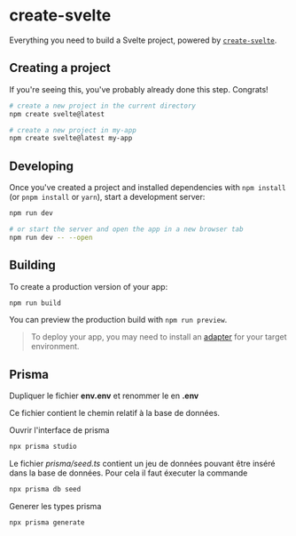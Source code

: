 # create-svelte

Everything you need to build a Svelte project, powered by [`create-svelte`](https://github.com/sveltejs/kit/tree/master/packages/create-svelte).

## Creating a project

If you're seeing this, you've probably already done this step. Congrats!

```bash
# create a new project in the current directory
npm create svelte@latest

# create a new project in my-app
npm create svelte@latest my-app
```

## Developing

Once you've created a project and installed dependencies with `npm install` (or `pnpm install` or `yarn`), start a development server:

```bash
npm run dev

# or start the server and open the app in a new browser tab
npm run dev -- --open
```

## Building

To create a production version of your app:

```bash
npm run build
```

You can preview the production build with `npm run preview`.

> To deploy your app, you may need to install an [adapter](https://kit.svelte.dev/docs/adapters) for your target environment.

## Prisma

Dupliquer le fichier **env.env** et renommer le en **.env**

Ce fichier contient le chemin relatif à la base de données.

Ouvrir l'interface de prisma

```bash
npx prisma studio
```

Le fichier _prisma/seed.ts_ contient un jeu de données pouvant être inséré dans la base de données.
Pour cela il faut éxecuter la commande

```bash
npx prisma db seed
```

Generer les types prisma

```bash
npx prisma generate
```
